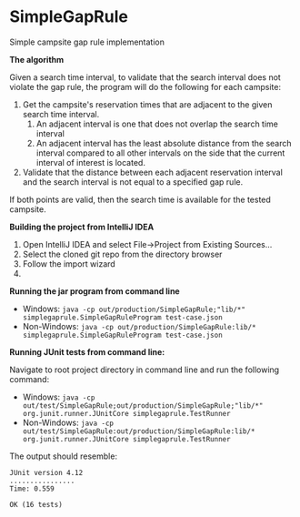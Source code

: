 # SimpleGapRule
Simple campsite gap rule implementation

__The algorithm__

Given a search time interval, to validate that the search interval does not violate the gap rule, the program will do the following for each campsite:

 1. Get the campsite's reservation times that are adjacent to the given search time interval.
    1. An adjacent interval is one that does not overlap the search time interval
    2. An adjacent interval has the least absolute distance from the search interval compared to all other intervals on the side that the current interval of interest is located.
 2. Validate that the distance between each adjacent reservation interval and the search interval is not equal to a specified gap rule.

If both points are valid, then the search time is available for the tested campsite.

__Building the project from IntelliJ IDEA__

 1. Open IntelliJ IDEA and select File->Project from Existing Sources...
 2. Select the cloned git repo from the directory browser
 3. Follow the import wizard
 4. 

__Running the jar program from command line__

 * Windows: `java -cp out/production/SimpleGapRule;"lib/*" simplegaprule.SimpleGapRuleProgram test-case.json`
 * Non-Windows: `java -cp out/production/SimpleGapRule:lib/* simplegaprule.SimpleGapRuleProgram test-case.json`

__Running JUnit tests from command line:__

Navigate to root project directory in command line and run the following command:

 * Windows: `java -cp out/test/SimpleGapRule;out/production/SimpleGapRule;"lib/*" org.junit.runner.JUnitCore simplegaprule.TestRunner`
 * Non-Windows: `java -cp out/test/SimpleGapRule:out/production/SimpleGapRule:lib/* org.junit.runner.JUnitCore simplegaprule.TestRunner`
 
The output should resemble:

    JUnit version 4.12
    ................
    Time: 0.559
    
    OK (16 tests)
